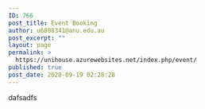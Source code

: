 ```yaml
---
ID: 766
post_title: Event Booking
author: u6808341@anu.edu.au
post_excerpt: ""
layout: page
permalink: >
  https://unihouse.azurewebsites.net/index.php/event/
published: true
post_date: 2020-09-19 02:28:28
---
```

<!-- wp:paragraph -->
<p>dafsadfs</p>
<!-- /wp:paragraph -->